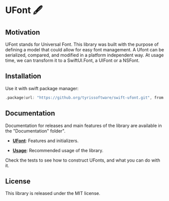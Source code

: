 # UFont 🖋️

## Motivation

UFont stands for Universal Font. This library was built with the purpose of defining a model that could allow for easy font management. A Ufont can be serialized, compared, and modified in a platform independent way. At usage time, we can transform it to a SwiftUI.Font, a UIFont or a NSFont. 


## Installation

Use it with swift package manager:

```swift
.package(url: "https://github.org/tyrissoftware/swift-ufont.git", from: "0.1.2")
```

## Documentation

Documentation for releases and main features of the library are available in the
"Documentation" folder".

- [**UFont**](Documentation/UFont.md): Features and initializers.

- [**Usage**](Documentation/Usage.md): Recommended usage of the library.

Check the tests to see how to construct UFonts, and what you can do with it.

## License

This library is released under the MIT license.
